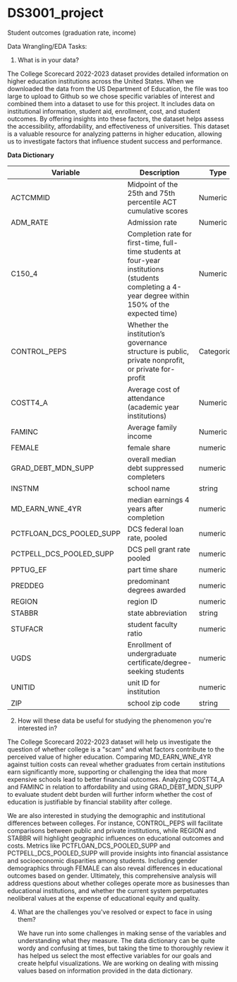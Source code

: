 # DS3001_project

Student outcomes (graduation rate, income)


Data Wrangling/EDA Tasks: 

1. What is in your data? 

The College Scorecard 2022-2023 dataset provides detailed information on higher education institutions across the United States. When we downloaded the data from the US Department of Education, the file was too large to upload to Github so we chose specific variables of interest and combined them into a dataset to use for this project. It includes data on institutional information, student aid, enrollment, cost, and student outcomes. By offering insights into these factors, the dataset helps assess the accessibility, affordability, and effectiveness of universities. This dataset is a valuable resource for analyzing patterns in higher education, allowing us to investigate factors that influence student success and performance.

**Data Dictionary**

| Variable | Description | Type |
|-----------------|-----------------|-----------------|
| ACTCMMID   | Midpoint of the 25th and 75th percentile ACT cumulative scores   | Numeric   |
| ADM_RATE   | Admission rate   | Numeric   |
| C150_4   | Completion rate for first-time, full-time students at four-year institutions (students completing a 4-year degree within 150% of the expected time)| Numeric   |
| CONTROL_PEPS   | Whether the institution’s governance structure is public, private nonprofit, or private for-profit | Categorical |
| COSTT4_A   | Average cost of attendance (academic year institutions)   | Numeric |
| FAMINC   | Average family income   | Numeric  |
| FEMALE   | female share   | numeric   |
| GRAD_DEBT_MDN_SUPP   | overall median debt suppressed completers   | numeric   |
| INSTNM   | school name   | string   |
| MD_EARN_WNE_4YR   | median earnings 4 years after completion   | numeric   |
| PCTFLOAN_DCS_POOLED_SUPP   | DCS federal loan rate, pooled   | numeric   |
| PCTPELL_DCS_POOLED_SUPP   | DCS pell grant rate pooled   | numeric   |
| PPTUG_EF   |  part time share  | numeric  |
| PREDDEG   |  predominant degrees awarded  | numeric   |
| REGION   | region ID   | numeric   |
| STABBR   | state abbreviation   | string   |
| STUFACR   | student faculty ratio   | numeric   |
| UGDS   | Enrollment of undergraduate certificate/degree-seeking students| numeric   |
| UNITID   | unit ID for institution   | numeric   |
| ZIP   | school zip code   | string   |

2. How will these data be useful for studying the phenomenon you're interested in? 


  The College Scorecard 2022-2023 dataset  will help us investigate the question of whether college is a "scam" and what factors contribute to the perceived value of higher education. Comparing MD_EARN_WNE_4YR against tuition costs can reveal whether graduates from certain institutions earn significantly more, supporting or challenging the idea that more expensive schools lead to better financial outcomes. Analyzing COSTT4_A and FAMINC in relation to affordability and using GRAD_DEBT_MDN_SUPP to evaluate student debt burden will further inform whether the cost of education is justifiable by financial stability after college. 
  
   We are also interested in studying the demographic and institutional differences between colleges. For instance, CONTROL_PEPS will facilitate comparisons between public and private institutions, while REGION and STABBR will highlight geographic influences on educational outcomes and costs. Metrics like PCTFLOAN_DCS_POOLED_SUPP and PCTPELL_DCS_POOLED_SUPP will provide insights into financial assistance and socioeconomic disparities among students. Including gender demographics through FEMALE can also reveal differences in educational outcomes based on gender. Ultimately, this comprehensive analysis will address questions about whether colleges operate more as businesses than educational institutions, and whether the current system perpetuates neoliberal values at the expense of educational equity and quality. 

4. What are the challenges you've resolved or expect to face in using them? 

   We have run into some challenges in making sense of the variables and understanding what they measure. The data dictionary can be quite wordy and confusing at times, but taking the time to thoroughly review it has helped us select the most effective variables for our goals and create helpful visualizations. We are working on dealing with missing values based on information provided in the data dictionary. 

